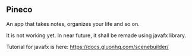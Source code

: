 ## Pineco

An app that takes notes, organizes your life and so on.

It is not working yet. In near future, it shall be remade using javafx library.

Tutorial for javafx is here:
https://docs.gluonhq.com/scenebuilder/